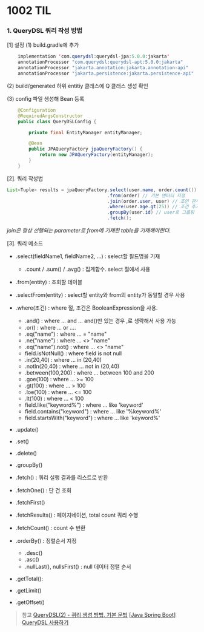 # 1002 TIL

### 1. QueryDSL 쿼리 작성 방법
[1] 설정
(1) build.gradle에 추가

```Java
	implementation 'com.querydsl:querydsl-jpa:5.0.0:jakarta'
	annotationProcessor "com.querydsl:querydsl-apt:5.0.0:jakarta"
	annotationProcessor "jakarta.annotation:jakarta.annotation-api"
	annotationProcessor "jakarta.persistence:jakarta.persistence-api"
```

(2) build/generated 하위 entitiy 클래스에 Q 클래스 생성 확인

(3) config 파일 생성해 Bean 등록
```Java
    @Configuration
    @RequiredArgsConstructor
    public class QueryDSLConfig {

        private final EntityManager entityManager;

        @Bean
        public JPAQueryFactory jpaQueryFactory() {
            return new JPAQueryFactory(entityManager);
        }
    }
```

[2]. 쿼리 작성법

```Java
List<Tuple> results = jpaQueryFactory.select(user.name, order.count()) // 필요한 필드만 선택
                                     .from(order) // 기본 엔터티 지정
                                     .join(order.user, user) // 조인 관계 설정
                                     .where(user.age.gt(25)) // 조건 추가
                                     .groupBy(user.id) // user로 그룹핑
                                     .fetch();
```
_join은 항상 선행되는 parameter로 from에 기재한 table을 기재해야한다._

[3]. 쿼리 메소드
- .select(fieldName1, fieldName2, ...) : select할 필드명을 기재
    - .count / .sum() / .avg() : 집계함수. select 절에서 사용
- .from(entity) : 조회할 테이블
- .selectFrom(entity) : select할 entity와 from의 entity가 동일할 경우 사용
- .where(조건) : where 절, 조건은 BooleanExpression을 사용. 
    - .and() : where ... and ... and()만 있는 경우 ,로 생략해서 사용 가능
    - .or()  : where ... or ....
    - .eq("name") : where ... = "name"
    - .ne("name") : where ... <> "name"
    - .eq("name").not() : where ... <> "name"
    - field.isNotNull() : where field is not null
    - .in(20,40) : where ... in (20,40)
    - .notIn(20,40) : where ... not in (20,40)
    - .between(100,200) : where ... between 100 and 200 
    - .goe(100) : where ... >= 100
    - .gt(100) : where ... > 100
    - .loe(100) : where ... <= 100
    - .lt(100) : where ... < 100
    - field.like("keyword%") : where ... like 'keyword'
    - field.contains("keyword") : where ... like '%keyword%'
    - field.startsWith("keyword") : where ... like 'keyword%'
- .update()  
- .set() 
- .delete()
- .groupBy()

- .fetch() : 쿼리 실행 결과를 리스트로 반환
- .fetchOne() : 단 건 조회
- .fetchFirst() 
- .fetchResults() : 페이지네이션, total count 쿼리 수행
- .fetchCount() : count 수 반환
- .orderBy() : 정렬순서 지정
    - .desc()
    - .asc()
    - .nullLast(), nullsFirst() : null 데이터 정렬 순서

- .getTotal(): 
- .getLimit()
- .getOffset()


>참고
[QueryDSL(2) - 쿼리 생성 방법, 기본 문법](https://ykh6242.tistory.com/entry/QueryDSL2-%EC%BF%BC%EB%A6%AC-%EC%83%9D%EC%84%B1-%EB%B0%A9%EB%B2%95-%EA%B8%B0%EB%B3%B8-%EB%AC%B8%EB%B2%95)
[[Java Spring Boot] QueryDSL 사용하기](https://kangth97.tistory.com/42)

